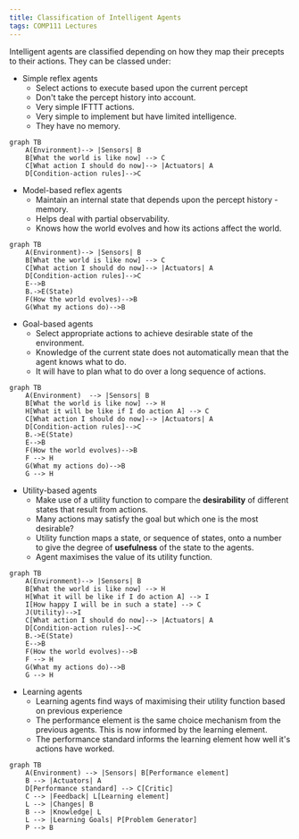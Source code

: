 ```yaml
---
title: Classification of Intelligent Agents
tags: COMP111 Lectures
---
```

Intelligent agents are classified depending on how they map their precepts to their actions. They can be classed under:

* Simple reflex agents
	* Select actions to execute based upon the current percept
	* Don't take the percept history into account.
	* Very simple IFTTT actions.
	* Very simple to implement but have limited intelligence.
	* They have no memory.

```mermaid
graph TB
    A(Environment)--> |Sensors| B
    B[What the world is like now] --> C
    C[What action I should do now]--> |Actuators| A
    D[Condition-action rules]-->C
```

* Model-based reflex agents
	* Maintain an internal state that depends upon the percept history - memory.
	* Helps deal with partial observability.
	* Knows how the world evolves and how its actions affect the world.

```mermaid
graph TB
    A(Environment)--> |Sensors| B
    B[What the world is like now] --> C
    C[What action I should do now]--> |Actuators| A
    D[Condition-action rules]-->C
    E-->B
    B.->E(State)
    F(How the world evolves)-->B
    G(What my actions do)-->B
```

* Goal-based agents
	* Select appropriate actions to achieve desirable state of the environment.
	* Knowledge of the current state does not automatically mean that the agent knows what to do.
	* It will have to plan what to do over a long sequence of actions.

```mermaid
graph TB
    A(Environment)  --> |Sensors| B
    B[What the world is like now] --> H
    H[What it will be like if I do action A] --> C
    C[What action I should do now]--> |Actuators| A
    D[Condition-action rules]-->C
    B.->E(State)
    E-->B
    F(How the world evolves)-->B
    F --> H
    G(What my actions do)-->B
    G --> H
```

* Utility-based agents
	* Make use of a utility function to compare the **desirability** of different states that result from actions.
	* Many actions may satisfy the goal but which one is the most desirable?
	* Utility function maps a state, or sequence of states, onto a number to give the degree of **usefulness** of the state to the agents.
	* Agent maximises the value of its utility function.

```mermaid
graph TB
    A(Environment)--> |Sensors| B
    B[What the world is like now] --> H
    H[What it will be like if I do action A] --> I
    I[How happy I will be in such a state] --> C
    J(Utility)-->I
    C[What action I should do now]--> |Actuators| A
    D[Condition-action rules]-->C
    B.->E(State)
    E-->B
    F(How the world evolves)-->B
    F --> H
    G(What my actions do)-->B
    G --> H
```

* Learning agents
	* Learning agents find ways of maximising their utility function based on previous experience
	* The performance element is the same choice mechanism from the previous agents. This is now informed by the learning element.
	* The performance standard informs the learning element how well it's actions have worked.

```mermaid
graph TB
	A(Environment) --> |Sensors| B[Performance element]
	B --> |Actuators| A
	D[Performance standard] --> C[Critic]
	C --> |Feedback| L[Learning element]
	L --> |Changes| B
	B --> |Knowledge| L
	L --> |Learning Goals| P[Problem Generator]
	P --> B
```
